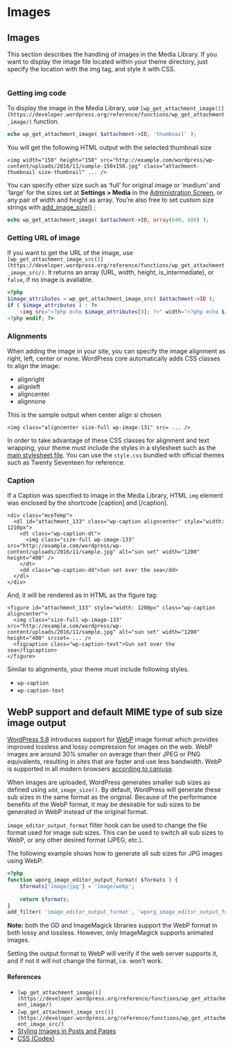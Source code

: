 # Images

## Images

This section describes the handling of images in the Media Library. If you want to display the image file located within your theme directory, just specify the location with the img tag, and style it with CSS.

<img alt="" src="" />

### Getting img code

To display the image in the Media Library, use `[wp_get_attachment_image()](https://developer.wordpress.org/reference/functions/wp_get_attachment_image/)` function.

```php
echo wp_get_attachment_image( $attachment->ID, 'thumbnail' );
```

You will get the following HTML output with the selected thumbnail size

```markup
<img width="150" height="150" src="http://example.com/wordpress/wp-content/uploads/2016/11/sample-150x150.jpg" class="attachment-thumbnail size-thumbnail" ... />
```

You can specify other size such as ‘full’ for original image or ‘medium’ and ‘large’ for the sizes set at **Settings > Media** in the [Administration Screen](https://codex.wordpress.org/Administration_Screens), or any pair of width and height as array. You’re also free to set custom size strings with [add\_image\_size()](https://developer.wordpress.org/reference/functions/add_image_size/) ;

```php
echo wp_get_attachment_image( $attachment->ID, array(640, 480) );
```

### Getting URL of image

If you want to get the URL of the image, use `[wp_get_attachment_image_src()](https://developer.wordpress.org/reference/functions/wp_get_attachment_image_src/)`. It returns an array (URL, width, height, is\_intermediate), or `false`, if no image is available.

```php
<?php 
$image_attributes = wp_get_attachment_image_src( $attachment->ID );
if ( $image_attributes ) : ?>
    <img src="<?php echo $image_attributes[0]; ?>" width="<?php echo $image_attributes[1]; ?>" height="<?php echo $image_attributes[2]; ?>" />
<?php endif; ?>
```

### Alignments

When adding the image in your site, you can specify the image alignment as right, left, center or none. WordPress core automatically adds CSS classes to align the image:

*   alignright
*   alignleft
*   aligncenter
*   alignnone

This is the sample output when center align si chosen

```markup
<img class="aligncenter size-full wp-image-131" src= ... />
```

In order to take advantage of these CSS classes for alignment and text wrapping, your theme must include the styles in a stylesheet such as the [main stylesheet file](https://developer.wordpress.org/themes/basics/main-stylesheet-style-css/). You can use the `style.css` bundled with official themes such as Twenty Seventeen for reference.

### Caption

If a Caption was specified to image in the Media Library, HTML `img` element was enclosed by the shortcode \[caption\] and \[/caption\].

```markup
<div class="mceTemp">
  <dl id="attachment_133" class="wp-caption aligncenter" style="width: 1210px">
    <dt class="wp-caption-dt">
      <img class="size-full wp-image-133" src="http://example.com/wordpress/wp-content/uploads/2016/11/sample.jpg" alt="sun set" width="1200" height="400" />
    </dt>
    <dd class="wp-caption-dd">Sun set over the sea</dd>
  </dl>
</div>
```

And, it will be rendered as in HTML as the figure tag:

```markup
<figure id="attachment_133" style="width: 1200px" class="wp-caption aligncenter">
  <img class="size-full wp-image-133" src="http://example.com/wordpress/wp-content/uploads/2016/11/sample.jpg" alt="sun set" width="1200" height="400" srcset= ... />
  <figcaption class="wp-caption-text">Sun set over the sea</figcaption>
</figure>
```

Similar to alignments, your theme must include following styles.

*   `wp-caption`
*   `wp-caption-text`

## WebP support and default MIME type of sub size image output

[WordPress 5.8](https://make.wordpress.org/core/2021/06/07/wordpress-5-8-adds-webp-support/) introduces support for [WebP](https://developers.google.com/speed/webp) image format which provides improved lossless and lossy compression for images on the web. WebP images are around 30% smaller on average than their JPEG or PNG equivalents, resulting in sites that are faster and use less bandwidth. WebP is supported in all modern browsers [according to caniuse](https://caniuse.com/webp).

When images are uploaded, WordPress generates smaller sub sizes as defined using `add_image_size()`. By default, WordPress will generate these sub sizes in the same format as the original. Because of the performance benefits of the WebP format, it may be desirable for sub sizes to be generated in WebP instead of the original format.

`image_editor_output_format` filter hook can be used to change the file format used for image sub sizes. This can be used to switch all sub sizes to WebP, or any other desired format (JPEG, etc.).

The following example shows how to generate all sub sizes for JPG images using WebP:

```php
<?php
function wporg_image_editor_output_format( $formats ) {
    $formats['image/jpg'] = 'image/webp';
 
    return $formats;
}
add_filter( 'image_editor_output_format', 'wporg_image_editor_output_format' );
```

**Note:** both the GD and ImageMagick libraries support the WebP format in both lossy and lossless. However, only ImageMagick supports animated images.

Setting the output format to WebP will verify if the web server supports it, and if not it will not change the format, i.e. won’t work.

#### References

*   `[wp_get_attachment_image()](https://developer.wordpress.org/reference/functions/wp_get_attachment_image/)`
*   `[wp_get_attachment_image_src()](https://developer.wordpress.org/reference/functions/wp_get_attachment_image_src/)`
*   [Styling Images in Posts and Pages](https://codex.wordpress.org/Styling_Images_in_Posts_and_Pages)
*   [CSS (Codex)](https://codex.wordpress.org/CSS)